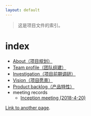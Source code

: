 ```yaml
---
layout: default
---
```


> 这是项目文件的索引。

# index

- [About（项目规划）](./documents/About.html)
- [Team profile（团队组建）](./documents/Team%20Profile.html)
- [Investigation（项目前期调研）](./documents/Investigation.html)
- [Vision（项目愿景）](./documents/Vision.html)
- [Product backlog（产品特性）](./documents/Product%20Backlog.html)
- meeting records
    - [Inception meeting (2018-4-20)](./documents/meeting%20records/Inception%20Meeting%20(2018-4-20).html)


[Link to another page](./another-page.html).